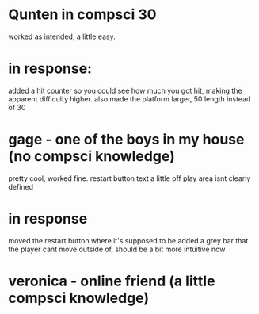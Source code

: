 # Qunten in compsci 30
worked as intended,
a little easy.

# in response:
added a hit counter so you could see how much you got hit, 
making the apparent difficulty higher.
also made the platform larger, 50 length instead of 30
# gage - one of the boys in my house (no compsci knowledge)
pretty cool, worked fine.
restart button text a little off
play area isnt clearly defined

# in response
moved the restart button where it's supposed to be
added a grey bar that the player cant move outside of, should be a bit more intuitive now

# veronica - online friend (a little compsci knowledge)
